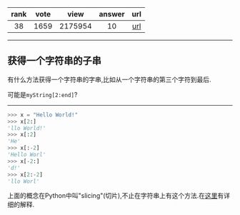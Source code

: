 
| rank | vote | view | answer | url |
|:-:|:-:|:-:|:-:|:-:|
|38|1659|2175954|10| [url](http://stackoverflow.com/questions/663171/is-there-a-way-to-substring-a-string-in-python) |
***

## 获得一个字符串的子串

有什么方法获得一个字符串的字串,比如从一个字符串的第三个字符到最后.

可能是`myString[2:end]`?

***

```python
>>> x = "Hello World!"
>>> x[2:]
'llo World!'
>>> x[:2]
'He'
>>> x[:-2]
'Hello Worl'
>>> x[-2:]
'd!'
>>> x[2:-2]
'llo Worl'
```

上面的概念在Python中叫"slicing"(切片),不止在字符串上有这个方法.在[这里](http://stackoverflow.com/questions/509211/good-primer-for-python-slice-notation)有详细的解释.